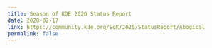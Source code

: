 ```yaml
---
title: Season of KDE 2020 Status Report
date: 2020-02-17
link: https://community.kde.org/SoK/2020/StatusReport/Abogical
permalink: false
---
```

